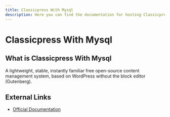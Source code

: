 ```yaml
---
title: Classicpress With Mysql
description: Here you can find the documentation for hosting Classicpress With Mysql with Coolify.
---
```


# Classicpress With Mysql

## What is Classicpress With Mysql

A lightweight, stable, instantly familiar free open-source content management system, based on WordPress without the block editor (Gutenberg).

## External Links

- [Official Documentation](https://www.classicpress.net/?utm_source=coolify.io)
